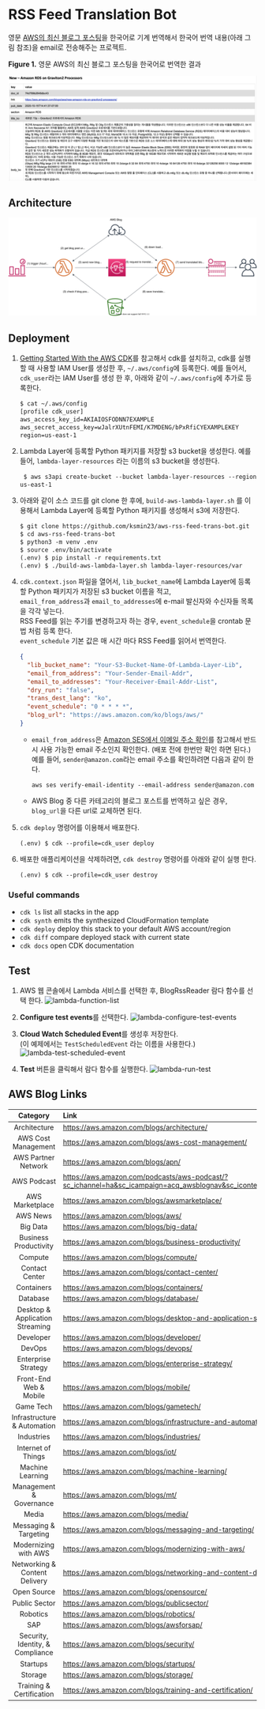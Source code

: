 # RSS Feed Translation Bot

영문 [AWS의 최신 블로그 포스팅](https://aws.amazon.com/ko/blogs/aws/)을 한국어로 기계 번역해서 한국어 번역 내용(아래 그림 참조)을 email로 전송해주는 프로젝트.<br/>

  **Figure 1.** 영문 AWS의 최신 블로그 포스팅을 한국어로 번역한 결과

  ![sample-blog-post-translated](./assets/sample-blog-post-translated.jpg)

## Architecture
 ![aws-blog-trans-bot-arch](./assets/aws-blog-trans-bot-arch.svg)

## Deployment

1. [Getting Started With the AWS CDK](https://docs.aws.amazon.com/cdk/latest/guide/getting_started.html)를 참고해서 cdk를 설치하고,
cdk를 실행할 때 사용할 IAM User를 생성한 후, `~/.aws/config`에 등록한다.
예를 들어서, `cdk_user`라는 IAM User를 생성 한 후, 아래와 같이 `~/.aws/config`에 추가로 등록한다.

    ```shell script
    $ cat ~/.aws/config
    [profile cdk_user]
    aws_access_key_id=AKIAIOSFODNN7EXAMPLE
    aws_secret_access_key=wJalrXUtnFEMI/K7MDENG/bPxRfiCYEXAMPLEKEY
    region=us-east-1
    ```

2. Lambda Layer에 등록할 Python 패키지를 저장할 s3 bucket을 생성한다. 예를 들어, `lambda-layer-resources` 라는 이름의 s3 bucket을 생성한다.

   ```shell script
    $ aws s3api create-bucket --bucket lambda-layer-resources --region us-east-1
    ```

3. 아래와 같이 소스 코드를 git clone 한 후에, `build-aws-lambda-layer.sh` 를 이용해서
Lambda Layer에 등록할 Python 패키지를 생성해서 s3에 저장한다.

    ```shell script
    $ git clone https://github.com/ksmin23/aws-rss-feed-trans-bot.git
    $ cd aws-rss-feed-trans-bot
    $ python3 -m venv .env
    $ source .env/bin/activate
    (.env) $ pip install -r requirements.txt
    (.env) $ ./build-aws-lambda-layer.sh lambda-layer-resources/var
    ```

4. `cdk.context.json` 파일을 열어서, `lib_bucket_name`에 Lambda Layer에 등록할 Python 패키지가 저장된 s3 bucket 이름을 적고,<br/>`email_from_address`과 `email_to_addresses`에 e-mail 발신자와 수신자들 목록을 각각 넣는다.<br/> RSS Feed를 읽는 주기를 변경하고자 하는 경우, `event_schedule`을 crontab 문법 처럼 등록 한다.<br/>
`event_schedule` 기본 값은 매 시간 마다 RSS Feed를 읽어서 번역한다.

    ```json
    {
      "lib_bucket_name": "Your-S3-Bucket-Name-Of-Lambda-Layer-Lib",
      "email_from_address": "Your-Sender-Email-Addr",
      "email_to_addresses": "Your-Receiver-Email-Addr-List",
      "dry_run": "false",
      "trans_dest_lang": "ko",
      "event_schedule": "0 * * * *",
      "blog_url": "https://aws.amazon.com/ko/blogs/aws/"
    }
    ```
    - `email_from_address`은 [Amazon SES에서 이메일 주소 확인](https://docs.aws.amazon.com/ses/latest/DeveloperGuide/verify-email-addresses.html)를 참고해서 반드시 사용 가능한 email 주소인지 확인한다. (배포 전에 한번만 확인 하면 된다.)
    예를 들어, `sender@amazon.com`라는 email 주소를 확인하려면 다음과 같이 한다.
      ```
      aws ses verify-email-identity --email-address sender@amazon.com
      ```
    - AWS Blog 중 다른 카테고리의 블로그 포스트를 번역하고 싶은 경우, `blog_url`을 다른 url로 교체하면 된다.

5. `cdk deploy` 명령어를 이용해서 배포한다.
    ```shell script
    (.env) $ cdk --profile=cdk_user deploy
    ```

6. 배포한 애플리케이션을 삭제하려면, `cdk destroy` 명령어를 아래와 같이 실행 한다.
    ```shell script
    (.env) $ cdk --profile=cdk_user destroy
    ```

### Useful commands

 * `cdk ls`          list all stacks in the app
 * `cdk synth`       emits the synthesized CloudFormation template
 * `cdk deploy`      deploy this stack to your default AWS account/region
 * `cdk diff`        compare deployed stack with current state
 * `cdk docs`        open CDK documentation

## Test

1. AWS 웹 콘솔에서 Lambda 서비스를 선택한 후, BlogRssReader 람다 함수를 선택 한다.
![lambda-function-list](./assets/lambda-function-list.png)

2. **Configure test events**를 선택한다.
![lambda-configure-test-events](./assets/lambda-configure-test-events.png)

3. **Cloud Watch Scheduled Event**를 생성후 저장한다.<br/>
(이 예제에서는 `TestScheduledEvent` 라는 이름을 사용한다.)
![lambda-test-scheduled-event](./assets/lambda-test-scheduled-event.png)

4. **Test** 버튼을 클릭해서 람다 함수를 실행한다.
![lambda-run-test](./assets/lambda-run-test.png)

## AWS Blog Links
| Category | Link |
|:------:|:---|
|  Architecture | https://aws.amazon.com/blogs/architecture/ |
|  AWS Cost Management | https://aws.amazon.com/blogs/aws-cost-management/ |
|  AWS Partner Network | https://aws.amazon.com/blogs/apn/ |
|  AWS Podcast | https://aws.amazon.com/podcasts/aws-podcast/?sc_ichannel=ha&sc_icampaign=acq_awsblognav&sc_icontent=categorynav |
|  AWS Marketplace | https://aws.amazon.com/blogs/awsmarketplace/ |
|  AWS News | https://aws.amazon.com/blogs/aws/ |
|  Big Data | https://aws.amazon.com/blogs/big-data/ |
|  Business Productivity | https://aws.amazon.com/blogs/business-productivity/ |
|  Compute | https://aws.amazon.com/blogs/compute/ |
|  Contact Center | https://aws.amazon.com/blogs/contact-center/ |
|  Containers | https://aws.amazon.com/blogs/containers/ |
|  Database | https://aws.amazon.com/blogs/database/ |
|  Desktop & Application Streaming | https://aws.amazon.com/blogs/desktop-and-application-streaming/ |
|  Developer | https://aws.amazon.com/blogs/developer/ |
|  DevOps | https://aws.amazon.com/blogs/devops/ |
|  Enterprise Strategy | https://aws.amazon.com/blogs/enterprise-strategy/ |
|  Front-End Web & Mobile | https://aws.amazon.com/blogs/mobile/ |
|  Game Tech | https://aws.amazon.com/blogs/gametech/ |
|  Infrastructure & Automation | https://aws.amazon.com/blogs/infrastructure-and-automation/ |
|  Industries | https://aws.amazon.com/blogs/industries/ |
|  Internet of Things | https://aws.amazon.com/blogs/iot/ |
|  Machine Learning | https://aws.amazon.com/blogs/machine-learning/ |
|  Management & Governance | https://aws.amazon.com/blogs/mt/ |
|  Media | https://aws.amazon.com/blogs/media/ |
|  Messaging & Targeting | https://aws.amazon.com/blogs/messaging-and-targeting/ |
|  Modernizing with AWS | https://aws.amazon.com/blogs/modernizing-with-aws/ |
|  Networking & Content Delivery | https://aws.amazon.com/blogs/networking-and-content-delivery/ |
|  Open Source | https://aws.amazon.com/blogs/opensource/ |
|  Public Sector | https://aws.amazon.com/blogs/publicsector/ |
|  Robotics | https://aws.amazon.com/blogs/robotics/ |
|  SAP | https://aws.amazon.com/blogs/awsforsap/ |
|  Security, Identity, & Compliance | https://aws.amazon.com/blogs/security/ |
|  Startups | https://aws.amazon.com/blogs/startups/ |
|  Storage | https://aws.amazon.com/blogs/storage/ |
|  Training & Certification | https://aws.amazon.com/blogs/training-and-certification/ |
